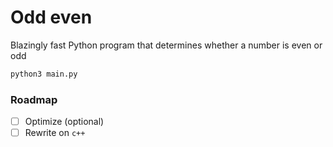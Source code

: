 # Odd even

Blazingly fast Python program that determines whether a number is even or odd

```sh
python3 main.py
```

### Roadmap

- [ ] Optimize (optional)
- [ ] Rewrite on `c++`
